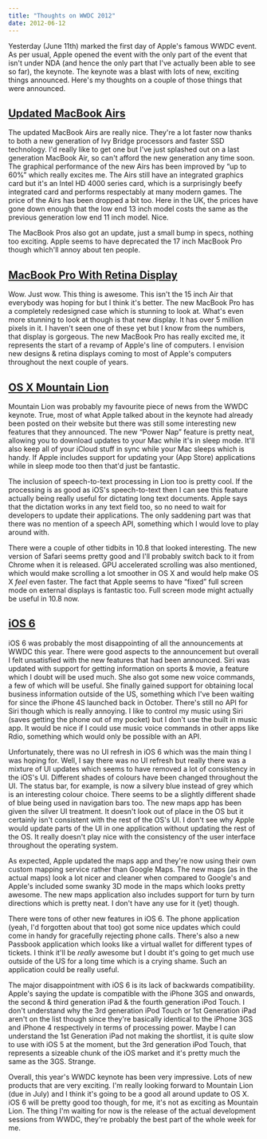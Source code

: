 ```yaml
---
title: "Thoughts on WWDC 2012"
date: 2012-06-12
---
```


Yesterday (June 11th) marked the first day of Apple's famous WWDC event. As per usual, Apple opened the event with the only part of the event that isn't under NDA (and hence the only part that I've actually been able to see so far), the keynote. The keynote was a blast with lots of new, exciting things announced. Here's my thoughts on a couple of those things that were announced.

<!-- more -->

## [Updated MacBook Airs](http://www.apple.com/macbookair/)

The updated MacBook Airs are really nice. They're a lot faster now thanks to both a new generation of Ivy Bridge processors and faster SSD technology. I'd really like to get one but I've just splashed out on a last generation MacBook Air, so can't afford the new generation any time soon. The graphical performance of the new Airs has been improved by “up to 60%” which really excites me. The Airs still have an integrated graphics card but it's an Intel HD 4000 series card, which is a surprisingly beefy integrated card and performs respectably at many modern games. The price of the Airs has been dropped a bit too. Here in the UK, the prices have gone down enough that the low end 13 inch model costs the same as the previous generation low end 11 inch model. Nice. 

The MacBook Pros also got an update, just a small bump in specs, nothing too exciting. Apple seems to have deprecated the 17 inch MacBook Pro though which'll annoy about ten people. 

## [MacBook Pro With Retina Display](http://www.apple.com/macbook-pro/)

Wow. Just wow. This thing is awesome. This isn't the 15 inch Air that everybody was hoping for but I think it's better. The new MacBook Pro has a completely redesigned case which is stunning to look at. What's even more stunning to look at though is that new display. It has over 5 million pixels in it. I haven't seen one of these yet but I know from the numbers, that display is gorgeous. The new MacBook Pro has really excited me, it represents the start of a revamp of Apple's line of computers. I envision new designs & retina displays coming to most of Apple's computers throughout the next couple of years. 

## [OS X Mountain Lion](http://www.apple.com/osx/)

Mountain Lion was probably my favourite piece of news from the WWDC keynote. True, most of what Apple talked about in the keynote had already been posted on their website but there was still some interesting new features that they announced. The new “Power Nap” feature is pretty neat, allowing you to download updates to your Mac while it's in sleep mode. It'll also keep all of your iCloud stuff in sync while your Mac sleeps which is handy. If Apple includes support for updating your (App Store) applications while in sleep mode too then that'd just be fantastic.

The inclusion of speech-to-text processing in Lion too is pretty cool. If the processing is as good as iOS's speech-to-text then I can see this feature actually being really useful for dictating long text documents. Apple says that the dictation works in any text field too, so no need to wait for developers to update their applications. The only saddening part was that there was no mention of a speech API, something which I would love to play around with. 

There were a couple of other tidbits in 10.8 that looked interesting. The new version of Safari seems pretty good and I'll probably switch back to it from Chrome when it is released. GPU accelerated scrolling was also mentioned, which would make scrolling a lot smoother in OS X and would help make OS X *feel* even faster. The fact that Apple seems to have “fixed” full screen mode on external displays is fantastic too. Full screen mode might actually be useful in 10.8 now. 

## [iOS 6](http://www.apple.com/ios/ios6/) 

iOS 6 was probably the most disappointing of all the announcements at WWDC this year. There were good aspects to the announcement but overall I felt unsatisfied with the new features that had been announced. Siri was updated with support for getting information on sports & movie, a feature which I doubt will be used much. She also got some new voice commands, a few of which will be useful. She finally gained support for obtaining local business information outside of the US, something which I've been waiting for since the iPhone 4S launched back in October. There's still no API for Siri though which is really annoying. I like to control my music using Siri (saves getting the phone out of my pocket) but I don't use the built in music app. It would be nice if I could use music voice commands in other apps like Rdio, something which would only be possible with an API. 

Unfortunately, there was no UI refresh in iOS 6 which was the main thing I was hoping for. Well, I say there was no UI refresh but really there was a mixture of UI updates which seems to have removed a lot of consistency in the iOS's UI. Different shades of colours have been changed throughout the UI. The status bar, for example, is now a silvery blue instead of grey which is an interesting colour choice. There seems to be a slightly different shade of blue being used in navigation bars too. The new maps app has been given the silver UI treatment. It doesn't look out of place in the OS but it certainly isn't consistent with the rest of the OS's UI. I don't see why Apple would update parts of the UI in one application without updating the rest of the OS. It really doesn't play nice with the consistency of the user interface throughout the operating system. 

As expected, Apple updated the maps app and they're now using their own custom mapping service rather than Google Maps. The new maps (as in the actual maps) look a lot nicer and cleaner when compared to Google's and Apple's included some swanky 3D mode in the maps which looks pretty awesome. The new maps application also includes support for turn by turn directions which is pretty neat. I don't have any use for it (yet) though. 

There were tons of other new features in iOS 6. The phone application (yeah, I'd forgotten about that too) got some nice updates which could come in handy for gracefully rejecting phone calls. There's also a new Passbook application which looks like a virtual wallet for different types of tickets. I think it'll be *really* awesome but I doubt it's going to get much use outside of the US for a long time which is a crying shame. Such an application could be really useful. 

The major disappointment with iOS 6 is its lack of backwards compatibility. Apple's saying the update is compatible with the iPhone 3GS and onwards, the second & third generation iPad & the fourth generation iPod Touch. I don't understand why the 3rd generation iPod Touch or 1st Generation iPad aren't on the list though since they're basically identical to the iPhone 3GS and iPhone 4 respectively in terms of processing power. Maybe I can understand the 1st Generation iPad not making the shortlist, it is quite slow to use with iOS 5 at the moment, but the 3rd generation iPod Touch, that represents a sizeable chunk of the iOS market and it's pretty much the same as the 3GS. Strange. 

Overall, this year's WWDC keynote has been very impressive. Lots of new products that are very exciting. I'm really looking forward to Mountain Lion (due in July) and I think it's going to be a good all around update to OS X. iOS 6 will be pretty good too though, for me, it's not as exciting as Mountain Lion. The thing I'm waiting for now is the release of the actual development sessions from WWDC, they're probably the best part of the whole week for me.